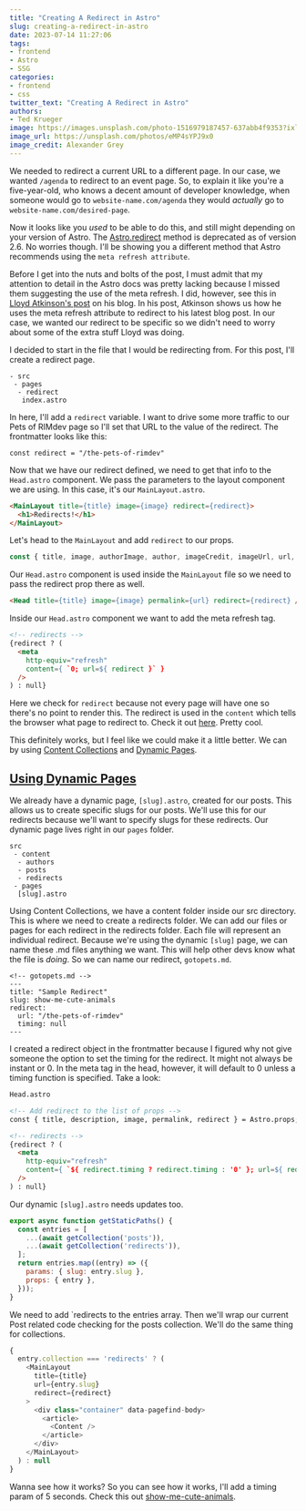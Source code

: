 ```yaml
---
title: "Creating A Redirect in Astro"
slug: creating-a-redirect-in-astro
date: 2023-07-14 11:27:06
tags: 
- frontend
- Astro
- SSG
categories:
- frontend
- css
twitter_text: "Creating A Redirect in Astro"
authors: 
- Ted Krueger
image: https://images.unsplash.com/photo-1516979187457-637abb4f9353?ixlib=rb-4.0.3&ixid=MnwxMjA3fDB8MHxwaG90by1wYWdlfHx8fGVufDB8fHx8&auto=format&fit=crop&w=1770&q=80
image_url: https://unsplash.com/photos/eMP4sYPJ9x0
image_credit: Alexander Grey
---
```


We needed to redirect a current URL to a different page. In our case, we wanted `/agenda` to redirect to an event page. So, to explain it like you're a five-year-old, who knows a decent amount of developer knowledge, when someone would go to `website-name.com/agenda` they would _actually_ go to `website-name.com/desired-page`.

Now it looks like you _used_ to be able to do this, and still might depending on your version of Astro. The [Astro.redirect](https://docs.astro.build/en/reference/errors/static-redirect-not-available/) method is deprecated as of version 2.6. No worries though. I'll be showing you a different method that Astro recommends using the `meta refresh attribute`.

Before I get into the nuts and bolts of the post, I must admit that my attention to detail in the Astro docs was pretty lacking because I missed them suggesting the use of the meta refresh. I did, however, see this in [Lloyd Atkinson's post](https://www.lloydatkinson.net/posts/2022/static-site-redirects-with-astro/) on his blog. In his post, Atkinson shows us how he uses the meta refresh attribute to redirect to his latest blog post. In our case, we wanted our redirect to be specific so we didn't need to worry about some of the extra stuff Lloyd was doing.

I decided to start in the file that I would be redirecting from. For this post, I'll create a redirect page.

```
- src
 - pages
  - redirect
   index.astro
```

In here, I'll add a `redirect` variable. I want to drive some more traffic to our Pets of RIMdev page so I'll set that URL to the value of the redirect. The frontmatter looks like this:

```
const redirect = "/the-pets-of-rimdev"
```

Now that we have our redirect defined, we need to get that info to the `Head.astro` component. We pass the parameters to the layout component we are using. In this case, it's our `MainLayout.astro`.

```html
<MainLayout title={title} image={image} redirect={redirect}>
  <h1>Redirects!</h1>
</MainLayout>
```

Let's head to the `MainLayout` and add `redirect` to our props.

```js
const { title, image, authorImage, author, imageCredit, imageUrl, url, redirect } = Astro.props;
```

Our `Head.astro` component is used inside the `MainLayout` file so we need to pass the redirect prop there as well.

```html
<Head title={title} image={image} permalink={url} redirect={redirect} />
```

Inside our `Head.astro` component we want to add the meta refresh tag. 

```html
<!-- redirects -->
{redirect ? (
  <meta 
    http-equiv="refresh" 
    content={ `0; url=${ redirect }` } 
  />
) : null}
```

Here we check for `redirect` because not every page will have one so there's no point to render this. The redirect is used in the `content` which tells the browser what page to redirect to. Check it out [here](/redirect). Pretty cool. 

This definitely works, but I feel like we could make it a little better. We can by using [Content Collections](https://docs.astro.build/en/guides/content-collections/) and [Dynamic Pages](https://docs.astro.build/en/core-concepts/routing/#example-dynamic-pages-at-multiple-levels).

## [Using Dynamic Pages](#using-dynamic-pages)

We already have a dynamic page, `[slug].astro`, created for our posts. This allows us to create specific slugs for our posts. We'll use this for our redirects because we'll want to specify slugs for these redirects. Our dynamic page lives right in our `pages` folder. 

```
src
 - content
  - authors
  - posts
  - redirects
 - pages
  [slug].astro
```

Using Content Collections, we have a content folder inside our src directory. This is where we need to create a redirects folder. We can add our files or pages for each redirect in the redirects folder. Each file will represent an individual redirect. Because we're using the dynamic `[slug]` page, we can name these .md files anything we want. This will help other devs know what the file is _doing_. So we can name our redirect, `gotopets.md`. 

```
<!-- gotopets.md -->
---
title: "Sample Redirect"
slug: show-me-cute-animals
redirect: 
  url: "/the-pets-of-rimdev"
  timing: null
---
```

I created a redirect object in the frontmatter because I figured why not give someone the option to set the timing for the redirect. It might not always be instant or 0. In the meta tag in the head, however, it will default to 0 unless a timing function is specified. Take a look:

```html
Head.astro

<!-- Add redirect to the list of props -->
const { title, description, image, permalink, redirect } = Astro.props;

<!-- redirects -->
{redirect ? (
  <meta 
    http-equiv="refresh" 
    content={ `${ redirect.timing ? redirect.timing : '0' }; url=${ redirect.url }` }
  />
) : null}
```

Our dynamic `[slug].astro` needs updates too.

```js
export async function getStaticPaths() {
  const entries = [
    ...(await getCollection('posts')),
    ...(await getCollection('redirects')),
  ];
  return entries.map((entry) => ({
    params: { slug: entry.slug },
    props: { entry },
  }));
}
```

We need to add `redirects to the entries array. Then we'll wrap our current Post related code checking for the posts collection. We'll do the same thing for collections.

```js
{
  entry.collection === 'redirects' ? (
    <MainLayout
      title={title}
      url={entry.slug}
      redirect={redirect}
    >
      <div class="container" data-pagefind-body>
        <article>
          <Content />
        </article>
      </div>
    </MainLayout>
  ) : null
}
```

Wanna see how it works? So you can see how it works, I'll add a timing param of 5 seconds. Check this out [show-me-cute-animals](/show-me-cute-animals). 